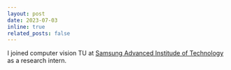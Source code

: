 ```yaml
---
layout: post
date: 2023-07-03
inline: true
related_posts: false
---
```


I joined computer vision TU at <a href="https://www.sait.samsung.co.kr/saithome/main/main.do" target="_blank" rel="noopener noreferrer">Samsung Advanced Institude of Technology</a> as a research intern.

